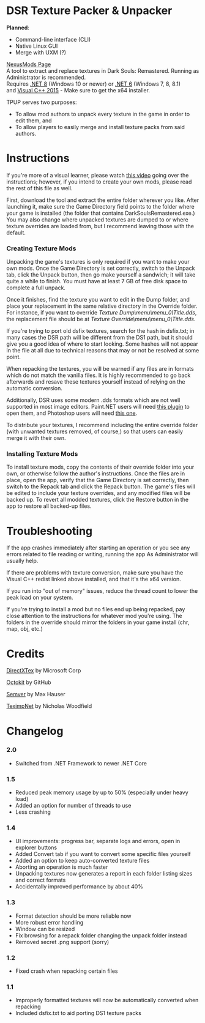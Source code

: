 
# DSR Texture Packer & Unpacker

**Planned**:
* Command-line interface (CLI)
* Native Linux GUI
* Merge with UXM (?)

[NexusMods Page](https://www.nexusmods.com/darksoulsremastered/mods/9)  
A tool to extract and replace textures in Dark Souls: Remastered. Running as Administrator is recommended.  
Requires [.NET 8](https://dotnet.microsoft.com/en-us/download/dotnet/8.0) (Windows 10 or newer) or [.NET 6](https://dotnet.microsoft.com/en-us/download/dotnet/6.0) (Windows 7, 8, 8.1)  
and [Visual C++ 2015](https://www.microsoft.com/en-us/download/details.aspx?id=48145) - Make sure to get the x64 installer.

TPUP serves two purposes:
* To allow mod authors to unpack every texture in the game in order to edit them, and
* To allow players to easily merge and install texture packs from said authors.

# Instructions

If you're more of a visual learner, please watch [this video](https://youtu.be/D7zEDHe-Acw) going over the instructions; however, if you intend to create your own mods, please read the rest of this file as well.

First, download the tool and extract the entire folder wherever you like. After launching it, make sure the Game Directory field points to the folder where your game is installed (the folder that contains DarkSoulsRemastered.exe.) You may also change where unpacked textures are dumped to or where texture overrides are loaded from, but I recommend leaving those with the default.

### Creating Texture Mods

Unpacking the game's textures is only required if you want to make your own mods. Once the Game Directory is set correctly, switch to the Unpack tab, click the Unpack button, then go make yourself a sandwich; it will take quite a while to finish. You must have at least 7 GB of free disk space to complete a full unpack.

Once it finishes, find the texture you want to edit in the Dump folder, and place your replacement in the same relative directory in the Override folder. For instance, if you want to override *Texture Dump\menu\menu_0\Title.dds*, the replacement file should be at *Texture Override\menu\menu_0\Title.dds*.

If you're trying to port old dsfix textures, search for the hash in dsfix.txt; in many cases the DSR path will be different from the DS1 path, but it should give you a good idea of where to start looking. Some hashes will not appear in the file at all due to technical reasons that may or not be resolved at some point.

When repacking the textures, you will be warned if any files are in formats which do not match the vanilla files. It is highly recommended to go back afterwards and resave these textures yourself instead of relying on the automatic conversion.

Additionally, DSR uses some modern .dds formats which are not well supported in most image editors. Paint.NET users will need [this plugin](https://forums.getpaint.net/topic/111731-dds-filetype-plus-2018-06-03/) to open them, and Photoshop users will need [this one](https://gametechdev.github.io/Intel-Texture-Works-Plugin/).

To distribute your textures, I recommend including the entire override folder (with unwanted textures removed, of course,) so that users can easily merge it with their own.

### Installing Texture Mods

To install texture mods, copy the contents of their override folder into your own, or otherwise follow the author's instructions. Once the files are in place, open the app, verify that the Game Directory is set correctly, then switch to the Repack tab and click the Repack button. The game's files will be edited to include your texture overrides, and any modified files will be backed up. To revert all modded textures, click the Restore button in the app to restore all backed-up files.

# Troubleshooting

If the app crashes immediately after starting an operation or you see any errors related to file reading or writing, running the app As Administrator will usually help.

If there are problems with texture conversion, make sure you have the Visual C++ redist linked above installed, and that it's the x64 version.

If you run into "out of memory" issues, reduce the thread count to lower the peak load on your system.

If you're trying to install a mod but no files end up being repacked, pay close attention to the instructions for whatever mod you're using. The folders in the override should mirror the folders in your game install (chr, map, obj, etc.)

# Credits

[DirectXTex](https://github.com/Microsoft/DirectXTex) by Microsoft Corp

[Octokit](https://github.com/octokit/octokit.net) by GitHub

[Semver](https://github.com/maxhauser/semver) by Max Hauser

[TeximpNet](https://bitbucket.org/Starnick/teximpnet) by Nicholas Woodfield

# Changelog

### 2.0
* Switched from .NET Framework to newer .NET Core

### 1.5
* Reduced peak memory usage by up to 50% (especially under heavy load)
* Added an option for number of threads to use
* Less crashing

### 1.4
* UI improvements: progress bar, separate logs and errors, open in explorer buttons
* Added Convert tab if you want to convert some specific files yourself
* Added an option to keep auto-converted texture files
* Aborting an operation is much faster
* Unpacking textures now generates a report in each folder listing sizes and correct formats
* Accidentally improved performance by about 40%

### 1.3
* Format detection should be more reliable now
* More robust error handling
* Window can be resized
* Fix browsing for a repack folder changing the unpack folder instead
* Removed secret .png support (sorry)

### 1.2
* Fixed crash when repacking certain files

### 1.1
* Improperly formatted textures will now be automatically converted when repacking
* Included dsfix.txt to aid porting DS1 texture packs
